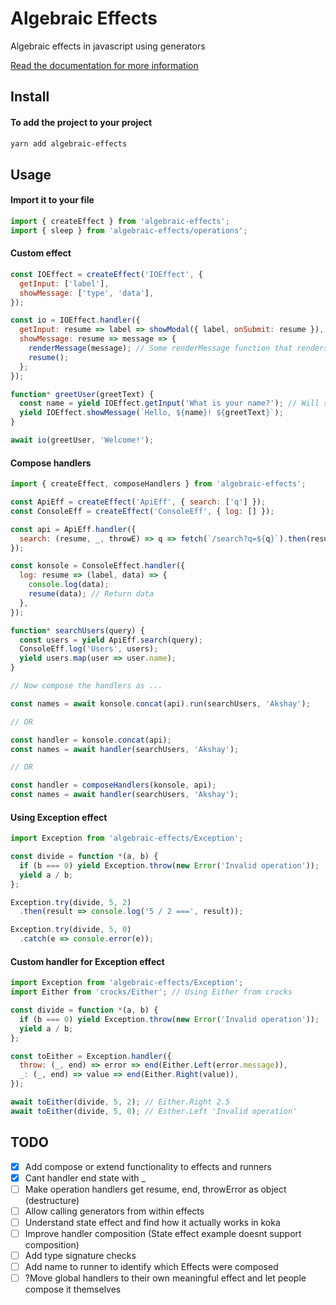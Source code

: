 
# Algebraic Effects
Algebraic effects in javascript using generators

<!-- [![CircleCI](https://img.shields.io/circleci/project/github/phenax/algebraic-effects/master.svg?style=for-the-badge)](https://circleci.com/gh/phenax/algebraic-effects) -->
<!-- [![npm bundle size (minified + gzip)](https://img.shields.io/bundlephobia/minzip/algebraic-effects.svg?style=for-the-badge)](https://www.npmjs.com/package/algebraic-effects) -->
<!-- [![Codecov](https://img.shields.io/codecov/c/github/phenax/algebraic-effects.svg?style=for-the-badge)](https://codecov.io/gh/phenax/algebraic-effects) -->


[Read the documentation for more information](https://github.com/phenax/algebraic-effects/tree/master/docs)


## Install

#### To add the project to your project
```bash
yarn add algebraic-effects
```


## Usage

#### Import it to your file
```js
import { createEffect } from 'algebraic-effects';
import { sleep } from 'algebraic-effects/operations';
```



#### Custom effect

```js
const IOEffect = createEffect('IOEffect', {
  getInput: ['label'],
  showMessage: ['type', 'data'],
});

const io = IOEffect.handler({
  getInput: resume => label => showModal({ label, onSubmit: resume }), // Some onSubmit function
  showMessage: resume => message => {
    renderMessage(message); // Some renderMessage function that renders a text
    resume();
  };
});

function* greetUser(greetText) {
  const name = yield IOEffect.getInput('What is your name?'); // Will show the modal to a user and halt the execution till the user submits their response.
  yield IOEffect.showMessage(`Hello, ${name}! ${greetText}`);
}

await io(greetUser, 'Welcome!');
```



#### Compose handlers

```js
import { createEffect, composeHandlers } from 'algebraic-effects';

const ApiEff = createEffect('ApiEff', { search: ['q'] });
const ConsoleEff = createEffect('ConsoleEff', { log: [] });

const api = ApiEff.handler({
  search: (resume, _, throwE) => q => fetch(`/search?q=${q}`).then(resume).catch(throwE),
});

const konsole = ConsoleEffect.handler({
  log: resume => (label, data) => {
    console.log(data);
    resume(data); // Return data
  },
});

function* searchUsers(query) {
  const users = yield ApiEff.search(query);
  ConsoleEff.log('Users', users);
  yield users.map(user => user.name);
}

// Now compose the handlers as ...

const names = await konsole.concat(api).run(searchUsers, 'Akshay');

// OR

const handler = konsole.concat(api);
const names = await handler(searchUsers, 'Akshay');

// OR

const handler = composeHandlers(konsole, api);
const names = await handler(searchUsers, 'Akshay');
```



#### Using Exception effect

```js
import Exception from 'algebraic-effects/Exception';

const divide = function *(a, b) {
  if (b === 0) yield Exception.throw(new Error('Invalid operation'));
  yield a / b;
};

Exception.try(divide, 5, 2)
  .then(result => console.log('5 / 2 ===', result));

Exception.try(divide, 5, 0)
  .catch(e => console.error(e));
```



#### Custom handler for Exception effect

```js
import Exception from 'algebraic-effects/Exception';
import Either from 'crocks/Either'; // Using Either from crocks

const divide = function *(a, b) {
  if (b === 0) yield Exception.throw(new Error('Invalid operation'));
  yield a / b;
};

const toEither = Exception.handler({
  throw: (_, end) => error => end(Either.Left(error.message)),
  _: (_, end) => value => end(Either.Right(value)),
});

await toEither(divide, 5, 2); // Either.Right 2.5
await toEither(divide, 5, 0); // Either.Left 'Invalid operation'
```



## TODO
- [x] Add compose or extend functionality to effects and runners
- [x] Cant handler end state with _
- [ ] Make operation handlers get resume, end, throwError as object (destructure)
- [ ] Allow calling generators from within effects
- [ ] Understand state effect and find how it actually works in koka
- [ ] Improve handler composition (State effect example doesnt support composition)
- [ ] Add type signature checks
- [ ] Add name to runner to identify which Effects were composed
- [ ] ?Move global handlers to their own meaningful effect and let people compose it themselves
